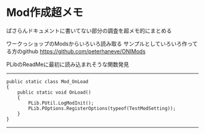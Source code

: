 # Mod作成超メモ

ぱさらんドキュメントに書いてない部分の調査を超メモ的にまとめる

ワークっショップのModsからいろいろ読み取る
サンプルとしていろいろ作ってる方のgithub
https://github.com/peterhaneve/ONIMods

PLibのReadMeに最初に読み込まれそうな関数発見

***
    public static class Mod_OnLoad
    {
        public static void OnLoad()
        {
            PLib.PUtil.LogModInit();
            PLib.POptions.RegisterOptions(typeof(TestModSetting));
        }
    }
***
